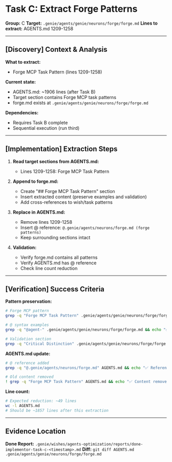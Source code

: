 # Task C: Extract Forge Patterns

**Group:** C
**Target:** `.genie/agents/genie/neurons/forge/forge.md`
**Lines to extract:** AGENTS.md 1209-1258

---

## [Discovery] Context & Analysis

**What to extract:**
- Forge MCP Task Pattern (lines 1209-1258)

**Current state:**
- AGENTS.md: ~1906 lines (after Task B)
- Target section contains Forge MCP task patterns
- forge.md exists at `.genie/agents/genie/neurons/forge/forge.md`

**Dependencies:**
- Requires Task B complete
- Sequential execution (run third)

---

## [Implementation] Extraction Steps

1. **Read target sections from AGENTS.md:**
   - Lines 1209-1258: Forge MCP Task Pattern

2. **Append to forge.md:**
   - Create "## Forge MCP Task Pattern" section
   - Insert extracted content (preserve examples and validation)
   - Add cross-references to wish/task patterns

3. **Replace in AGENTS.md:**
   - Remove lines 1209-1258
   - Insert @ reference: `@.genie/agents/neurons/forge.md (forge patterns)`
   - Keep surrounding sections intact

4. **Validation:**
   - Verify forge.md contains all patterns
   - Verify AGENTS.md has @ reference
   - Check line count reduction

---

## [Verification] Success Criteria

**Pattern preservation:**
```bash
# Forge MCP pattern
grep -q "Forge MCP Task Pattern" .genie/agents/genie/neurons/forge/forge.md && echo "✅ Forge pattern preserved"

# @ syntax examples
grep -q "@agent-" .genie/agents/genie/neurons/forge/forge.md && echo "✅ @ syntax preserved"

# Validation section
grep -q "Critical Distinction" .genie/agents/genie/neurons/forge/forge.md && echo "✅ Validation preserved"
```

**AGENTS.md update:**
```bash
# @ reference added
grep -q "@.genie/agents/neurons/forge.md" AGENTS.md && echo "✅ Reference added"

# Old content removed
! grep -q "Forge MCP Task Pattern" AGENTS.md && echo "✅ Content removed"
```

**Line count:**
```bash
# Expected reduction: ~49 lines
wc -l AGENTS.md
# Should be ~1857 lines after this extraction
```

---

## Evidence Location

**Done Report:** `.genie/wishes/agents-optimization/reports/done-implementor-task-c-<timestamp>.md`
**Diff:** `git diff AGENTS.md .genie/agents/genie/neurons/forge/forge.md`
